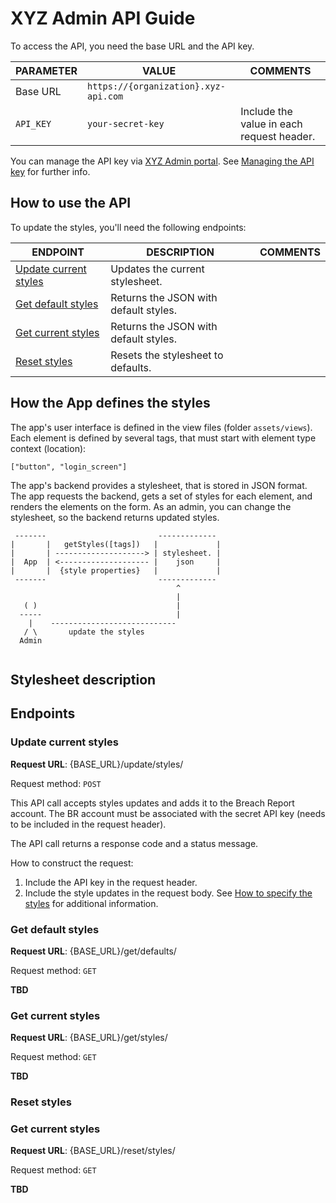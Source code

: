 # XYZ Admin API Guide 

To access the API, you need the base URL and the API key. 

PARAMETER |	VALUE |	COMMENTS  
---|---|---
Base URL  |	`https://{organization}.xyz-api.com` | 	
`API_KEY` | `your-secret-key` | Include the value in each request header. 

You can manage the API key via [XYZ Admin portal](). See [Managing the API key]() for further info.  

## How to use the API  

To update the styles, you'll need the following endpoints:

ENDPOINT | DESCRIPTION | COMMENTS 
---|---|---  
[Update current styles](#update-current-styles) | Updates the current stylesheet.   |   
[Get default styles](#get-default-styles) | Returns the JSON with default styles.  |   
[Get current styles](#get-current-styles) | Returns the JSON with default styles.  |   
[Reset styles](#reset-styles) | Resets the stylesheet to defaults.  |   

## How the App defines the styles 

The app's user interface is defined in the view files (folder `assets/views`). Each element is defined by several tags, that must start with element type context (location):

```
["button", "login_screen"]
```

The app's backend provides a stylesheet, that is stored in JSON format.  
The app requests the backend, gets a set of styles for each element, and renders the elements on the form. 
As an admin, you can change the stylesheet, so the backend returns updated styles. 

```
 -------                         -------------
|       |   getStyles([tags])   |             |
|       | --------------------> | stylesheet. |
|  App  | <-------------------- |    json     |
|       |  {style properties}   |             |
 -------                         -------------    
                                     ^
                                     |
   ( )                               |
  -----                              |
    |    ---------------------------- 
   / \       update the styles
  Admin
    
```



## Stylesheet description



## Endpoints 

### Update current styles  

**Request URL**: {BASE_URL}/update/styles/

Request method: `POST`

This API call accepts styles updates and adds it to the Breach Report account. The BR account must be associated with the secret API key (needs to be included in the request header).

The API call returns a response code and a status message.

How to construct the request:

1. Include the API key in the request header.
2. Include the style updates in the request body. See [How to specify the styles]() for additional information. 

### Get default styles 

**Request URL**: {BASE_URL}/get/defaults/

Request method: `GET` 

**TBD**

### Get current styles  

**Request URL**: {BASE_URL}/get/styles/

Request method: `GET` 

**TBD**

### Reset styles  

### Get current styles  

**Request URL**: {BASE_URL}/reset/styles/

Request method: `GET` 

**TBD**


